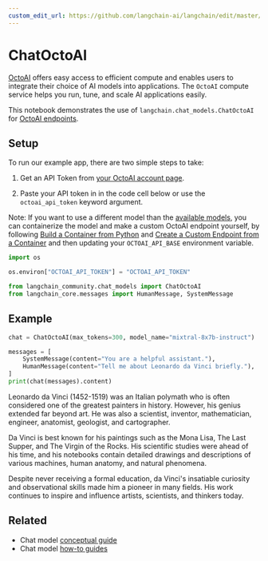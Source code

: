 ```yaml
---
custom_edit_url: https://github.com/langchain-ai/langchain/edit/master/docs/docs/integrations/chat/octoai.ipynb
---
```

# ChatOctoAI

[OctoAI](https://docs.octoai.cloud/docs) offers easy access to efficient compute and enables users to integrate their choice of AI models into applications. The `OctoAI` compute service helps you run, tune, and scale AI applications easily.

This notebook demonstrates the use of `langchain.chat_models.ChatOctoAI` for [OctoAI endpoints](https://octoai.cloud/text).

## Setup

To run our example app, there are two simple steps to take:

1. Get an API Token from [your OctoAI account page](https://octoai.cloud/settings).
   
2. Paste your API token in in the code cell below or use the `octoai_api_token` keyword argument.

Note: If you want to use a different model than the [available models](https://octoai.cloud/text?selectedTags=Chat), you can containerize the model and make a custom OctoAI endpoint yourself, by following [Build a Container from Python](https://octo.ai/docs/bring-your-own-model/advanced-build-a-container-from-scratch-in-python) and [Create a Custom Endpoint from a Container](https://octo.ai/docs/bring-your-own-model/create-custom-endpoints-from-a-container/create-custom-endpoints-from-a-container) and then updating your `OCTOAI_API_BASE` environment variable.



```python
import os

os.environ["OCTOAI_API_TOKEN"] = "OCTOAI_API_TOKEN"
```


```python
from langchain_community.chat_models import ChatOctoAI
from langchain_core.messages import HumanMessage, SystemMessage
```

## Example


```python
chat = ChatOctoAI(max_tokens=300, model_name="mixtral-8x7b-instruct")
```


```python
messages = [
    SystemMessage(content="You are a helpful assistant."),
    HumanMessage(content="Tell me about Leonardo da Vinci briefly."),
]
print(chat(messages).content)
```

Leonardo da Vinci (1452-1519) was an Italian polymath who is often considered one of the greatest painters in history. However, his genius extended far beyond art. He was also a scientist, inventor, mathematician, engineer, anatomist, geologist, and cartographer.

Da Vinci is best known for his paintings such as the Mona Lisa, The Last Supper, and The Virgin of the Rocks. His scientific studies were ahead of his time, and his notebooks contain detailed drawings and descriptions of various machines, human anatomy, and natural phenomena.

Despite never receiving a formal education, da Vinci's insatiable curiosity and observational skills made him a pioneer in many fields. His work continues to inspire and influence artists, scientists, and thinkers today.


## Related

- Chat model [conceptual guide](/docs/concepts/#chat-models)
- Chat model [how-to guides](/docs/how_to/#chat-models)

